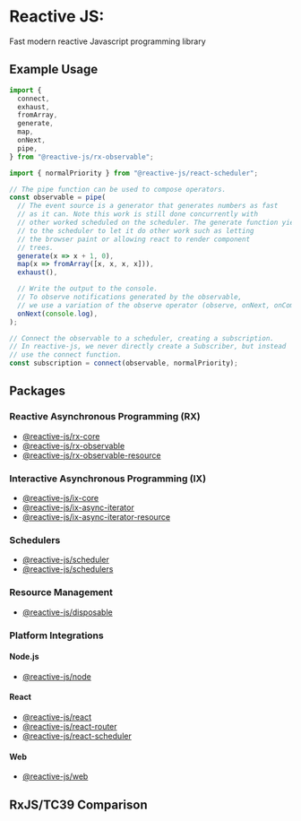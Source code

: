 # Reactive JS:

Fast modern reactive Javascript programming library

## Example Usage

```typescript
import {
  connect,
  exhaust,
  fromArray,
  generate,
  map,
  onNext,
  pipe,
} from "@reactive-js/rx-observable";

import { normalPriority } from "@reactive-js/react-scheduler";

// The pipe function can be used to compose operators.
const observable = pipe(
  // The event source is a generator that generates numbers as fast
  // as it can. Note this work is still done concurrently with
  // other worked scheduled on the scheduler. The generate function yields
  // to the scheduler to let it do other work such as letting
  // the browser paint or allowing react to render component
  // trees.
  generate(x => x + 1, 0),
  map(x => fromArray([x, x, x, x])),
  exhaust(),

  // Write the output to the console.
  // To observe notifications generated by the observable,
  // we use a variation of the observe operator (observe, onNext, onComplete, onError).
  onNext(console.log),
);

// Connect the observable to a scheduler, creating a subscription.
// In reactive-js, we never directly create a Subscriber, but instead
// use the connect function.
const subscription = connect(observable, normalPriority);
```

## Packages

### Reactive Asynchronous Programming (RX)

- [@reactive-js/rx-core](./packages/rx-core/docs)
- [@reactive-js/rx-observable](./packages/rx-observable/docs)
- [@reactive-js/rx-observable-resource](./packages/rx-observable-resource/docs)

### Interactive Asynchronous Programming (IX)

- [@reactive-js/ix-core](./packages/ix-core/docs)
- [@reactive-js/ix-async-iterator](./packages/ix-async-iterator/docs)
- [@reactive-js/ix-async-iterator-resource](./packages/ix-async-iterator-resource/docs)

### Schedulers

- [@reactive-js/scheduler](./packages/scheduler/docs)
- [@reactive-js/schedulers](./packages/schedulers/docs)

### Resource Management

- [@reactive-js/disposable](./packages/disposable/docs)

### Platform Integrations

#### Node.js

- [@reactive-js/node](./packages/node/docs)

#### React

- [@reactive-js/react](./packages/react/docs)
- [@reactive-js/react-router](./packages/react-router/docs)
- [@reactive-js/react-scheduler](./packages/react-scheduler/docs)

#### Web

- [@reactive-js/web](./packages/web/docs)

## RxJS/TC39 Comparison

